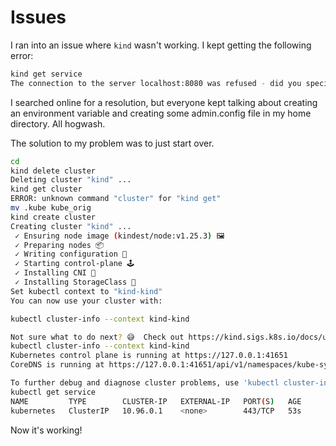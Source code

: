 # Issues

I ran into an issue where `kind` wasn't working.
I kept getting the following error:

```bash
kind get service
The connection to the server localhost:8080 was refused - did you specify the right host or port?
```

I searched online for a resolution, but everyone kept talking about creating an environment variable and creating some admin.config file in my home directory.
All hogwash.

The solution to my problem was to just start over.

```bash
cd
kind delete cluster
Deleting cluster "kind" ...
kind get cluster
ERROR: unknown command "cluster" for "kind get"
mv .kube kube_orig
kind create cluster
Creating cluster "kind" ...
 ✓ Ensuring node image (kindest/node:v1.25.3) 🖼
 ✓ Preparing nodes 📦
 ✓ Writing configuration 📜
 ✓ Starting control-plane 🕹️
 ✓ Installing CNI 🔌
 ✓ Installing StorageClass 💾
Set kubectl context to "kind-kind"
You can now use your cluster with:

kubectl cluster-info --context kind-kind

Not sure what to do next? 😅  Check out https://kind.sigs.k8s.io/docs/user/quick-start/
kubectl cluster-info --context kind-kind
Kubernetes control plane is running at https://127.0.0.1:41651
CoreDNS is running at https://127.0.0.1:41651/api/v1/namespaces/kube-system/services/kube-dns:dns/proxy

To further debug and diagnose cluster problems, use 'kubectl cluster-info dump'.
kubectl get service
NAME         TYPE        CLUSTER-IP   EXTERNAL-IP   PORT(S)   AGE
kubernetes   ClusterIP   10.96.0.1    <none>        443/TCP   53s
```

Now it's working!
